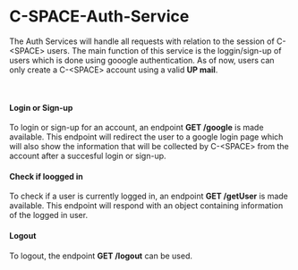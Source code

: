 # C-SPACE-Auth-Service  
The Auth Services will handle all requests with relation to the session of C-\<SPACE> users. The main function of this service is the loggin/sign-up of users which is done using gooogle authentication. As of now, users can only create a C-\<SPACE> account using a valid **UP mail**.

<br/>

#### Login or Sign-up  
To login or sign-up for an account, an endpoint **GET /google** is made available. This endpoint will redirect the user to a google login page which will also show the information that will be collected by C-\<SPACE> from the account after a succesful login or sign-up.

#### Check if loogged in
To check if a user is currently logged in, an endpoint **GET /getUser** is made available. This endpoint will respond with an object containing information of the logged in user.

#### Logout  
To logout, the endpoint **GET /logout** can be used.
